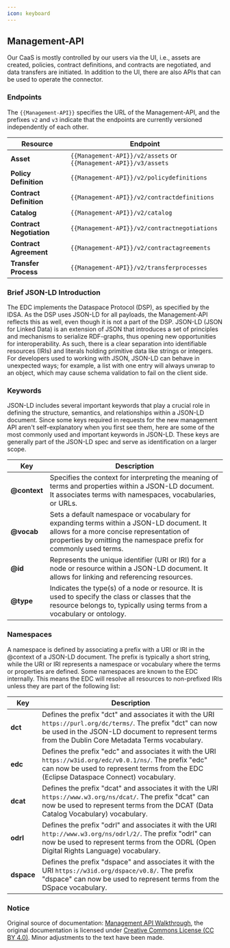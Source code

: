 ```yaml
---
icon: keyboard
---
```


## Management-API

Our CaaS is mostly controlled by our users via the UI, i.e., assets are created, policies, contract definitions, and contracts are negotiated, and data transfers are initiated. In addition to the UI, there are also APIs that can be used to operate the connector.

### Endpoints

The `{{Management-API}}` specifies the URL of the Management-API, and the prefixes `v2` and `v3` indicate that the endpoints are currently versioned independently of each other.

| Resource            | Endpoint                                      |
|---------------------|-----------------------------------------------|
| **Asset**           | `{{Management-API}}/v2/assets` or `{{Management-API}}/v3/assets` |
| **Policy Definition** | `{{Management-API}}/v2/policydefinitions`    |
| **Contract Definition** | `{{Management-API}}/v2/contractdefinitions` |
| **Catalog**         | `{{Management-API}}/v2/catalog`               |
| **Contract Negotiation** | `{{Management-API}}/v2/contractnegotiations` |
| **Contract Agreement** | `{{Management-API}}/v2/contractagreements`   |
| **Transfer Process** | `{{Management-API}}/v2/transferprocesses`     |

### Brief JSON-LD Introduction

The EDC implements the Dataspace Protocol (DSP), as specified by the IDSA. As the DSP uses JSON-LD for all payloads, the Management-API reflects this as well, even though it is not a part of the DSP. JSON-LD (JSON for Linked Data) is an extension of JSON that introduces a set of principles and mechanisms to serialize RDF-graphs, thus opening new opportunities for interoperability. As such, there is a clear separation into identifiable resources (IRIs) and literals holding primitive data like strings or integers. For developers used to working with JSON, JSON-LD can behave in unexpected ways; for example, a list with one entry will always unwrap to an object, which may cause schema validation to fail on the client side.

### Keywords

JSON-LD includes several important keywords that play a crucial role in defining the structure, semantics, and relationships within a JSON-LD document. Since some keys required in requests for the new management API aren't self-explanatory when you first see them, here are some of the most commonly used and important keywords in JSON-LD. These keys are generally part of the JSON-LD spec and serve as identification on a larger scope.

| Key         | Description                                                                                                                                                       |
|-------------|-------------------------------------------------------------------------------------------------------------------------------------------------------------------|
| **@context** | Specifies the context for interpreting the meaning of terms and properties within a JSON-LD document. It associates terms with namespaces, vocabularies, or URLs.  |
| **@vocab**   | Sets a default namespace or vocabulary for expanding terms within a JSON-LD document. It allows for a more concise representation of properties by omitting the namespace prefix for commonly used terms. |
| **@id**      | Represents the unique identifier (URI or IRI) for a node or resource within a JSON-LD document. It allows for linking and referencing resources.                  |
| **@type**    | Indicates the type(s) of a node or resource. It is used to specify the class or classes that the resource belongs to, typically using terms from a vocabulary or ontology. |

### Namespaces

A namespace is defined by associating a prefix with a URI or IRI in the @context of a JSON-LD document. The prefix is typically a short string, while the URI or IRI represents a namespace or vocabulary where the terms or properties are defined. Some namespaces are known to the EDC internally. This means the EDC will resolve all resources to non-prefixed IRIs unless they are part of the following list:

| Key   | Description                                                                                                                                                   |
|-------|---------------------------------------------------------------------------------------------------------------------------------------------------------------|
| **dct**   | Defines the prefix "dct" and associates it with the URI `https://purl.org/dc/terms/`. The prefix "dct" can now be used in the JSON-LD document to represent terms from the Dublin Core Metadata Terms vocabulary. |
| **edc**   | Defines the prefix "edc" and associates it with the URI `https://w3id.org/edc/v0.0.1/ns/`. The prefix "edc" can now be used to represent terms from the EDC (Eclipse Dataspace Connect) vocabulary. |
| **dcat**  | Defines the prefix "dcat" and associates it with the URI `https://www.w3.org/ns/dcat/`. The prefix "dcat" can now be used to represent terms from the DCAT (Data Catalog Vocabulary) vocabulary.       |
| **odrl**  | Defines the prefix "odrl" and associates it with the URI `http://www.w3.org/ns/odrl/2/`. The prefix "odrl" can now be used to represent terms from the ODRL (Open Digital Rights Language) vocabulary.  |
| **dspace**| Defines the prefix "dspace" and associates it with the URI `https://w3id.org/dspace/v0.8/`. The prefix "dspace" can now be used to represent terms from the DSpace vocabulary.                       |

### Notice

Original source of documentation: [Management API Walkthrough](https://github.com/eclipse-tractusx/tractusx-edc/blob/ea38686f449651a833fb62e1733e0424a2f9b224/docs/usage/management-api-walkthrough/README.md), the original documentation is licensed under [Creative Commons License (CC BY 4.0)](https://creativecommons.org/licenses/by/4.0/legalcode). Minor adjustments to the text have been made.
